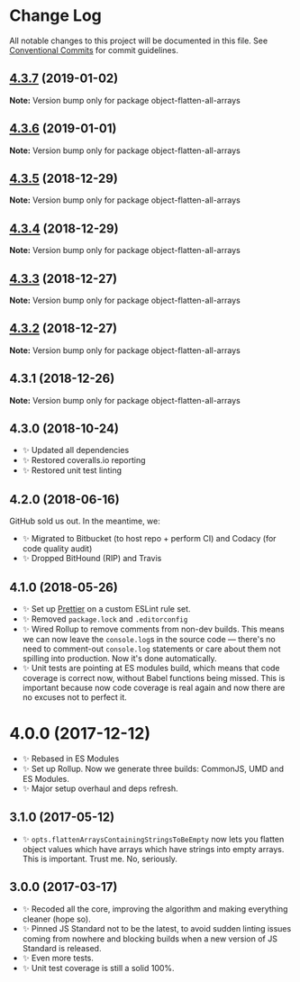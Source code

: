 # Change Log

All notable changes to this project will be documented in this file.
See [Conventional Commits](https://conventionalcommits.org) for commit guidelines.

## [4.3.7](https://bitbucket.org/codsen/codsen/src/master/packages/object-flatten-all-arrays/compare/object-flatten-all-arrays@4.3.6...object-flatten-all-arrays@4.3.7) (2019-01-02)

**Note:** Version bump only for package object-flatten-all-arrays





## [4.3.6](https://bitbucket.org/codsen/codsen/src/master/packages/object-flatten-all-arrays/compare/object-flatten-all-arrays@4.3.5...object-flatten-all-arrays@4.3.6) (2019-01-01)

**Note:** Version bump only for package object-flatten-all-arrays





## [4.3.5](https://bitbucket.org/codsen/codsen/src/master/packages/object-flatten-all-arrays/compare/object-flatten-all-arrays@4.3.4...object-flatten-all-arrays@4.3.5) (2018-12-29)

**Note:** Version bump only for package object-flatten-all-arrays





## [4.3.4](https://bitbucket.org/codsen/codsen/src/master/packages/object-flatten-all-arrays/compare/object-flatten-all-arrays@4.3.3...object-flatten-all-arrays@4.3.4) (2018-12-29)

**Note:** Version bump only for package object-flatten-all-arrays





## [4.3.3](https://bitbucket.org/codsen/codsen/src/master/packages/object-flatten-all-arrays/compare/object-flatten-all-arrays@4.3.2...object-flatten-all-arrays@4.3.3) (2018-12-27)

**Note:** Version bump only for package object-flatten-all-arrays





## [4.3.2](https://bitbucket.org/codsen/codsen/src/master/packages/object-flatten-all-arrays/compare/object-flatten-all-arrays@4.3.1...object-flatten-all-arrays@4.3.2) (2018-12-27)

**Note:** Version bump only for package object-flatten-all-arrays





## 4.3.1 (2018-12-26)

**Note:** Version bump only for package object-flatten-all-arrays





## 4.3.0 (2018-10-24)

- ✨ Updated all dependencies
- ✨ Restored coveralls.io reporting
- ✨ Restored unit test linting

## 4.2.0 (2018-06-16)

GitHub sold us out. In the meantime, we:

- ✨ Migrated to Bitbucket (to host repo + perform CI) and Codacy (for code quality audit)
- ✨ Dropped BitHound (RIP) and Travis

## 4.1.0 (2018-05-26)

- ✨ Set up [Prettier](https://prettier.io) on a custom ESLint rule set.
- ✨ Removed `package.lock` and `.editorconfig`
- ✨ Wired Rollup to remove comments from non-dev builds. This means we can now leave the `console.log`s in the source code — there's no need to comment-out `console.log` statements or care about them not spilling into production. Now it's done automatically.
- ✨ Unit tests are pointing at ES modules build, which means that code coverage is correct now, without Babel functions being missed. This is important because now code coverage is real again and now there are no excuses not to perfect it.

# 4.0.0 (2017-12-12)

- ✨ Rebased in ES Modules
- ✨ Set up Rollup. Now we generate three builds: CommonJS, UMD and ES Modules.
- ✨ Major setup overhaul and deps refresh.

## 3.1.0 (2017-05-12)

- ✨ `opts.flattenArraysContainingStringsToBeEmpty` now lets you flatten object values which have arrays which have strings into empty arrays. This is important. Trust me. No, seriously.

## 3.0.0 (2017-03-17)

- ✨ Recoded all the core, improving the algorithm and making everything cleaner (hope so).
- ✨ Pinned JS Standard not to be the latest, to avoid sudden linting issues coming from nowhere and blocking builds when a new version of JS Standard is released.
- ✨ Even more tests.
- ✨ Unit test coverage is still a solid 100%.
